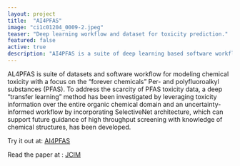 ```yaml
---
layout: project
title:  "AI4PFAS"
image: "ci1c01204_0009-2.jpeg"
teaser: "Deep learning workflow and dataset for toxicity prediction."
featured: false
active: true
description: "AI4PFAS is a suite of deep learning based software workflow and benchmark datasets for modeling PFAS toxicity."
---
```



AL4PFAS is suite of datasets and software workflow for modeling chemical toxicity with a focus on the “forever chemicals” Per- and polyfluoroalkyl substances (PFAS).
To address the scarcity of PFAS toxicity data, a deep “transfer learning” method has been investigated by leveraging toxicity information over the entire organic 
chemical domain and an uncertainty-informed workflow by incorporating SelectiveNet architecture, which can support future guidance of high throughput screening with
knowledge of chemical structures, has been developed.

Try it out at:
[AI4PFAS](https://github.com/AI4PFAS/AI4PFAS)

Read the paper at :
[JCIM](https://pubs.acs.org/doi/10.1021/acs.jcim.1c01204)
